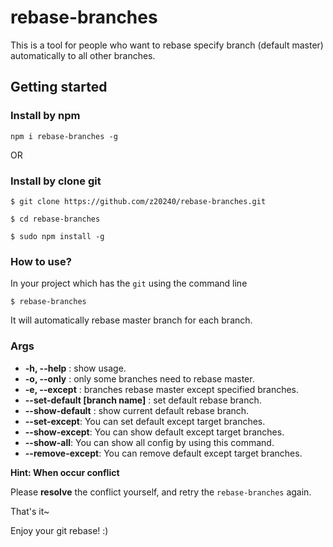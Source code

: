 # rebase-branches

This is a tool for people who want to rebase specify branch (default master) automatically to all other branches.

## Getting started

### Install by npm

```
npm i rebase-branches -g
```

OR

### Install by clone git

```
$ git clone https://github.com/z20240/rebase-branches.git

$ cd rebase-branches

$ sudo npm install -g
```

### How to use?

In your project which has the `git` using the command line

```
$ rebase-branches
```

It will automatically rebase master branch for each branch.

### Args

- **-h, --help** : show usage.
- **-o, --only** : only some branches need to rebase master.
- **-e, --except** : branches rebase master except specified branches.
- **--set-default [branch name]** : set default rebase branch.
- **--show-default** : show current default rebase branch.
- **--set-except**: You can set default except target branches.
- **--show-except**: You can show default except target branches.
- **--show-all**: You can show all config by using this command.
- **--remove-except**: You can remove default except target branches.

**Hint: When occur conflict**

Please **resolve** the conflict yourself, and retry the `rebase-branches` again.

That's it~

Enjoy your git rebase! :)

